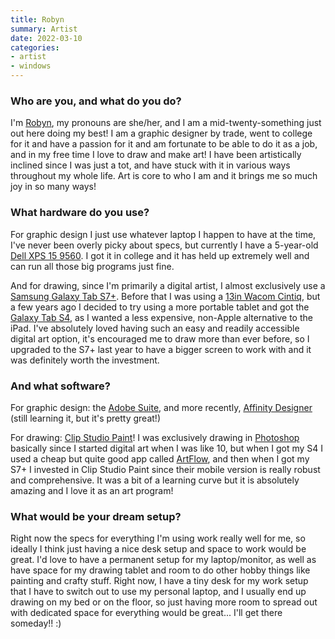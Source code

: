 ```yaml
---
title: Robyn
summary: Artist
date: 2022-03-10
categories:
- artist
- windows
---
```


### Who are you, and what do you do?

I'm [Robyn](https://twitter.com/haykebyr "Robyn's Twitter account."), my pronouns are she/her, and I am a mid-twenty-something just out here doing my best! I am a graphic designer by trade, went to college for it and have a passion for it and am fortunate to be able to do it as a job, and in my free time I love to draw and make art! I have been artistically inclined since I was just a tot, and have stuck with it in various ways throughout my whole life. Art is core to who I am and it brings me so much joy in so many ways!

### What hardware do you use?

For graphic design I just use whatever laptop I happen to have at the time, I've never been overly picky about specs, but currently I have a 5-year-old [Dell XPS 15 9560][xps-15-9560]. I got it in college and it has held up extremely well and can run all those big programs just fine.

And for drawing, since I'm primarily a digital artist, I almost exclusively use a [Samsung Galaxy Tab S7+][galaxy-tab-s7-plus]. Before that I was using a [13in Wacom Cintiq][cintiq], but a few years ago I decided to try using a more portable tablet and got the [Galaxy Tab S4][galaxy-tab-s4], as I wanted a less expensive, non-Apple alternative to the iPad. I've absolutely loved having such an easy and readily accessible digital art option, it's encouraged me to draw more than ever before, so I upgraded to the S7+ last year to have a bigger screen to work with and it was definitely worth the investment.

### And what software?

For graphic design: the [Adobe Suite][creative-suite], and more recently, [Affinity Designer][affinity-designer] (still learning it, but it's pretty great!)

For drawing: [Clip Studio Paint][clip-studio-paint]! I was exclusively drawing in [Photoshop][] basically since I started digital art when I was like 10, but when I got my S4 I used a cheap but quite good app called [ArtFlow][], and then when I got my S7+ I invested in Clip Studio Paint since their mobile version is really robust and comprehensive. It was a bit of a learning curve but it is absolutely amazing and I love it as an art program!

### What would be your dream setup?

Right now the specs for everything I'm using work really well for me, so ideally I think just having a nice desk setup and space to work would be great. I'd love to have a permanent setup for my laptop/monitor, as well as have space for my drawing tablet and room to do other hobby things like painting and crafty stuff. Right now, I have a tiny desk for my work setup that I have to switch out to use my personal laptop, and I usually end up drawing on my bed or on the floor, so just having more room to spread out with dedicated space for everything would be great... I'll get there someday!! :)

[affinity-designer]: https://en.wikipedia.org/wiki/Affinity_Designer "A vector graphics editor."
[artflow]: http://artflowstudio.com/ "A drawing app for Android."
[cintiq]: https://www.wacom.com/en/us/cintiq "A computer screen you can draw on."
[clip-studio-paint]: http://www.clipstudio.net/en "A drawing program aimed at manga artists."
[creative-suite]: https://www.adobe.com/creativecloud.html "A collection of design tools."
[galaxy-tab-s4]: https://www.samsung.com/us/explore/tab-s4/ "A 10.5 inch Android tablet."
[galaxy-tab-s7-plus]: https://www.samsung.com/us/tablets/tab-s7/ "A 12.4 inch Android tablet."
[photoshop]: https://www.adobe.com/products/photoshop.html "A bitmap image editor."
[xps-15-9560]: https://www.dell.com/us/dfh/p/xps-15-9560-laptop/pd "A 15.6 inch PC laptop."
